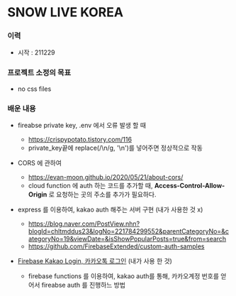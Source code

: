 # SNOW LIVE KOREA

### 이력

- 시작 : 211229

### 프로젝트 소정의 목표

- no css files

### 배운 내용

- fireabse private key, .env 에서 오류 발생 할 때
  - https://crispypotato.tistory.com/116
  - private_key끝에 replace(/\\n/g, '\n')를 넣어주면 정상적으로 작동

- CORS 에 관하여
  - https://evan-moon.github.io/2020/05/21/about-cors/
  - cloud function 에 auth 하는 코드를 추가할 때, **Access-Control-Allow-Origin** 로 요청하는 곳의 주소를 추가가 필요하다.
- express 를 이용하여, kakao auth 해주는 서버 구현 (내가 사용한 것 x)
  - https://blog.naver.com/PostView.nhn?blogId=chltmddus23&logNo=221784299552&parentCategoryNo=&categoryNo=19&viewDate=&isShowPopularPosts=true&from=search
  - https://github.com/FirebaseExtended/custom-auth-samples
- [Firebase Kakao Login, 카카오톡 로그인](https://parandol.tistory.com/48) (내가 사용 한 것)
  - firebase functions 를 이용하여, kakao auth를 통해, 카카오계정 번호를 얻어서 fireabse auth 를 진행하느 방법

